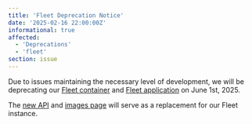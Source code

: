 ```yaml
---
title: 'Fleet Deprecation Notice'
date: '2025-02-16 22:00:00Z'
informational: true
affected:
  - 'Deprecations'
  - 'fleet'
section: issue
---
```


Due to issues maintaining the necessary level of development, we will be deprecating our [Fleet container](https://github.com/linuxserver/docker-fleet) and [Fleet application](https://github.com/linuxserver/fleet) on June 1st, 2025.

The [new API](https://www.linuxserver.io/blog/introducing-linuxserver-api) and [images page](https://www.linuxserver.io/our-images) will serve as a replacement for our Fleet instance.
